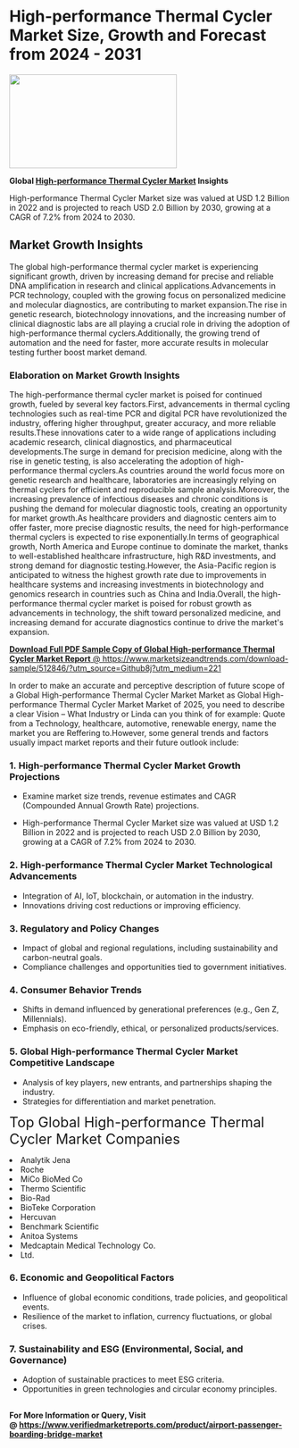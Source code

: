 <H1>High-performance Thermal Cycler Market Size, Growth and Forecast from 2024 - 2031</H1><img class="aligncenter size-medium wp-image-584254" src="https://thirdeyenews.in/wp-content/uploads/2024/09/Global-Market-Research-300x168.jpeg" alt="" width="300" height="168" /><p><strong>Global&nbsp;<a href="https://www.marketsizeandtrends.com/download-sample/512846/?utm_source=Github8j?utm_medium=221">High-performance Thermal Cycler Market</a> Insights</strong></p><p>High-performance Thermal Cycler Market size was valued at USD 1.2 Billion in 2022 and is projected to reach USD 2.0 Billion by 2030, growing at a CAGR of 7.2% from 2024 to 2030.</p><p><h2>Market Growth Insights</h2> <p>The global high-performance thermal cycler market is experiencing significant growth, driven by increasing demand for precise and reliable DNA amplification in research and clinical applications.Advancements in PCR technology, coupled with the growing focus on personalized medicine and molecular diagnostics, are contributing to market expansion.The rise in genetic research, biotechnology innovations, and the increasing number of clinical diagnostic labs are all playing a crucial role in driving the adoption of high-performance thermal cyclers.Additionally, the growing trend of automation and the need for faster, more accurate results in molecular testing further boost market demand.</p> <p><a href="https://www.example.com/download-sample" target="_blank"></a></p> <h3>Elaboration on Market Growth Insights</h3> <p>The high-performance thermal cycler market is poised for continued growth, fueled by several key factors.First, advancements in thermal cycling technologies such as real-time PCR and digital PCR have revolutionized the industry, offering higher throughput, greater accuracy, and more reliable results.These innovations cater to a wide range of applications including academic research, clinical diagnostics, and pharmaceutical developments.The surge in demand for precision medicine, along with the rise in genetic testing, is also accelerating the adoption of high-performance thermal cyclers.As countries around the world focus more on genetic research and healthcare, laboratories are increasingly relying on thermal cyclers for efficient and reproducible sample analysis.Moreover, the increasing prevalence of infectious diseases and chronic conditions is pushing the demand for molecular diagnostic tools, creating an opportunity for market growth.As healthcare providers and diagnostic centers aim to offer faster, more precise diagnostic results, the need for high-performance thermal cyclers is expected to rise exponentially.In terms of geographical growth, North America and Europe continue to dominate the market, thanks to well-established healthcare infrastructure, high R&D investments, and strong demand for diagnostic testing.However, the Asia-Pacific region is anticipated to witness the highest growth rate due to improvements in healthcare systems and increasing investments in biotechnology and genomics research in countries such as China and India.Overall, the high-performance thermal cycler market is poised for robust growth as advancements in technology, the shift toward personalized medicine, and increasing demand for accurate diagnostics continue to drive the market's expansion.</p> <p><a href="https://www.example.com/get-more" target="_blank"></p><p><span class=""><strong>Download Full PDF Sample Copy of Global High-performance Thermal Cycler Market Report</strong> @ <a href="https://www.marketsizeandtrends.com/download-sample/512846/?utm_source=Github8j?utm_medium=221" target="_blank">https://www.marketsizeandtrends.com/download-sample/512846/?utm_source=Github8j?utm_medium=221</a></span></p><p>In order to make an accurate and perceptive description of future scope of a Global&nbsp;High-performance Thermal Cycler Market Market as Global&nbsp;High-performance Thermal Cycler Market Market of 2025, you need to describe a clear Vision &ndash; What Industry or Linda can you think of for example: Quote from a Technology, healthcare, automotive, renewable energy, name the market you are Reffering to.However, some general trends and factors usually impact market reports and their future outlook include:</p><h3>1.&nbsp;<strong>High-performance Thermal Cycler Market Growth Projections</strong></h3><ul><li>Examine market size trends, revenue estimates and CAGR (Compounded Annual Growth Rate) projections.</li><li><p>High-performance Thermal Cycler Market size was valued at USD 1.2 Billion in 2022 and is projected to reach USD 2.0 Billion by 2030, growing at a CAGR of 7.2% from 2024 to 2030.</p></li></ul><h3>2.&nbsp;<strong>High-performance Thermal Cycler Market Technological Advancements</strong></h3><ul><li>Integration of AI, IoT, blockchain, or automation in the industry.</li><li>Innovations driving cost reductions or improving efficiency.</li></ul><h3>3.&nbsp;<strong>Regulatory and Policy Changes</strong></h3><ul><li>Impact of global and regional regulations, including sustainability and carbon-neutral goals.</li><li>Compliance challenges and opportunities tied to government initiatives.</li></ul><h3>4.&nbsp;<strong>Consumer Behavior Trends</strong></h3><ul><li>Shifts in demand influenced by generational preferences (e.g., Gen Z, Millennials).</li><li>Emphasis on eco-friendly, ethical, or personalized products/services.</li></ul><h3>5.&nbsp;<strong>Global High-performance Thermal Cycler Market Competitive Landscape</strong></h3><ul><li>Analysis of key players, new entrants, and partnerships shaping the industry.</li><li>Strategies for differentiation and market penetration.</li></ul><p data-pm-slice="1 1 []"><span style="color: inherit; font-family: inherit; font-size: 25px;">Top Global High-performance Thermal Cycler Market Companies</span></p><div class="" data-test-id=""><p><li>Analytik Jena</li><li> Roche</li><li> MiCo BioMed Co</li><li> Thermo Scientific</li><li> Bio-Rad</li><li> BioTeke Corporation</li><li> Hercuvan</li><li> Benchmark Scientific</li><li> Anitoa Systems</li><li> Medcaptain Medical Technology Co.</li><li> Ltd.</li></p></div><h3>6.&nbsp;<strong>Economic and Geopolitical Factors</strong></h3><ul><li>Influence of global economic conditions, trade policies, and geopolitical events.</li><li>Resilience of the market to inflation, currency fluctuations, or global crises.</li></ul><h3>7.&nbsp;<strong>Sustainability and ESG (Environmental, Social, and Governance)</strong></h3><ul><li>Adoption of sustainable practices to meet ESG criteria.</li><li>Opportunities in green technologies and circular economy principles.</li></ul><h2><strong style="font-size: 14px;">For More Information or Query, Visit @&nbsp;</strong><a style="background-color: #ffffff; font-size: 14px;" href="https://www.marketsizeandtrends.com/report/high-performance-thermal-cycler-market/" target="_blank">https://www.verifiedmarketreports.com/product/airport-passenger-boarding-bridge-market</a></h2>